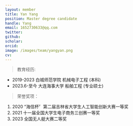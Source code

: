 ```yaml
---
layout: member
title: Yan Yang
position: Master degree candidate
handle: Yang
email: 1652730633@qq.com
twitter: 
github: 
scholar:
orcid: 
image: /images/team/yangyan.png
cv: 
---
```


> 教育经历:

- 2019-2023 白城师范学院 机械电子工程 (本科)
- 2023.6-至今 大连海事大学 船舶工程 (专业硕士)

> 荣誉奖项：

1. 2020 “海信杯〞第二届吉林省大学生人工智能创新大赛一等奖
2. 2021 十一届全国大学生电子商务三创赛一等奖
3. 2023 全国无人艇大赛二等奖